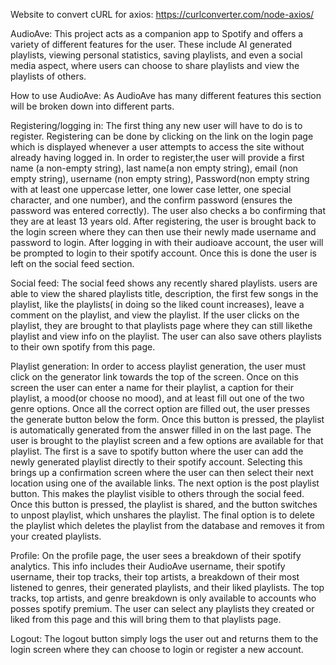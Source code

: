 Website to convert cURL for axios:
    https://curlconverter.com/node-axios/

AudioAve:
This project acts as a companion app to Spotify and offers a variety of different features for the user. These include AI generated playlists, viewing personal statistics, saving playlists, and even a social media aspect, where users can choose to share playlists and view the playlists of others.



How to use AudioAve:
As AudioAve has many different features this section will be broken down into different parts.


Registering/logging in:
The first thing any new user will have to do is to register. Registering can be done by clicking on the link on the login page which is displayed whenever a user attempts to access the site without already having logged in. In order to register,the user will provide a first name (a non-empty string), last name(a non empty string), email (non empty string), username (non empty string), Password(non empty string with at least one uppercase letter, one lower case letter, one special character, and one number), and the confirm password (ensures the password was entered correctly). The user also checks a bo confirming that they are at least 13 years old. After registering, the user is brought back to the login screen where they can then use their newly made username and password to login. After logging in with their audioave account, the user will be prompted to login to their spotify account. Once this is done the user is left on the social feed section.

Social feed:
The social feed shows any recently shared playlists. users are able to view the shared playlists title, description, the first few songs in the playlist, like the playlists( in doing so the liked count increases), leave a comment on the playlist, and view the playlist. If the user clicks on the playlist, they are brought to that playlists page where they can still likethe playlist and view info on the playlist. The user can also save others playlists to their own spotify from this page.

Playlist generation:
In order to access playlist generation, the user must click on the generator link towards the top of the screen. Once on this screen the user can enter a name for their playlist, a caption for their playlist, a mood(or choose no mood), and at least fill out one of the two genre options. Once all the correct option are filled out, the user presses the generate button below the form. 
Once this button is pressed, the playlist is automatically generated from the answer filled in on the last page. The user is brought to the playlist screen and a few options are available for that playlist. The first is a save to spotify button where the user can add the newly generated playlist directly to their spotify account. Selecting this brings up a confirmation screen where the user can then select their next location using one of the available links. The next option is the post playlist button. This makes the playlist visible to others through the social feed. Once this button is pressed, the playlist is shared, and the button switches to unpost playlist, which unshares the playlist. The final option is to delete the playlist which deletes the playlist from the database and removes it from your created playlists.

Profile: On the profile page, the user sees a breakdown of their spotify analytics. This info includes their AudioAve username, their spotify username, their top tracks, their top artists, a breakdown of their most listened to genres, their generated playlists, and their liked playlists. The top tracks, top artists, and genre breakdown is only available to accounts who posses spotify premium. The user can select any playlists they created or liked from this page and this will bring them to that playlists page.

Logout:
The logout button simply logs the user out and returns them to the login screen where they can choose to login or register a new account.